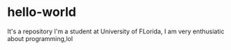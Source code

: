 # hello-world
It's a repository
I'm a student at University of FLorida, I am very enthusiatic about programming,lol
